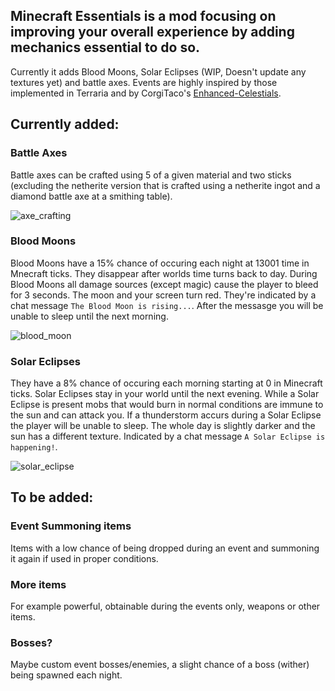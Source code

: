 ## Minecraft Essentials is a mod focusing on improving your overall experience by adding mechanics essential to do so.
Currently it adds Blood Moons, Solar Eclipses (WIP, Doesn't update any textures yet) and battle axes. Events are highly inspired by those implemented 
in Terraria and by CorgiTaco's [Enhanced-Celestials](https://github.com/CorgiTaco/Enhanced-Celestials).

## Currently added:

### Battle Axes
Battle axes can be crafted using 5 of a given material and two sticks (excluding the netherite version that is crafted using a netherite ingot and a 
diamond battle axe at a smithing table).

![axe_crafting](https://media.discordapp.net/attachments/764445839955329034/834758097608114206/unknown.png)

### Blood Moons
Blood Moons have a 15% chance of occuring each night at 13001 time in Mnecraft ticks. They disappear after worlds time turns back to day. During Blood Moons 
all damage sources (except magic) cause the player to bleed for 3 seconds. The moon and your screen turn red. They're indicated by a chat 
message `The Blood Moon is rising...`. After the messasge you will be unable to sleep until the next morning.

![blood_moon](https://media.discordapp.net/attachments/630092743124975656/834750956079939604/unknown.png?width=1300&height=676)

### Solar Eclipses
They have a 8% chance of occuring each morning starting at 0 in Minecraft ticks. Solar Eclipses stay in your world until the next evening. While a Solar Eclipse is present 
mobs that would burn in normal conditions are immune to the sun and can attack you. If a thunderstorm accurs during a Solar Eclipse the player will be unable to sleep. The whole day is slightly darker and the sun has a different texture. Indicated by a chat message `A Solar Eclipse is happening!`.

![solar_eclipse](https://media.discordapp.net/attachments/764445839955329034/835132067469328424/unknown.png?width=1301&height=676)

## To be added:

### Event Summoning items
Items with a low chance of being dropped during an event and summoning it again if used in proper conditions.

### More items
For example powerful, obtainable during the events only, weapons or other items.

### Bosses?
Maybe custom event bosses/enemies, a slight chance of a boss (wither) being spawned each night.
